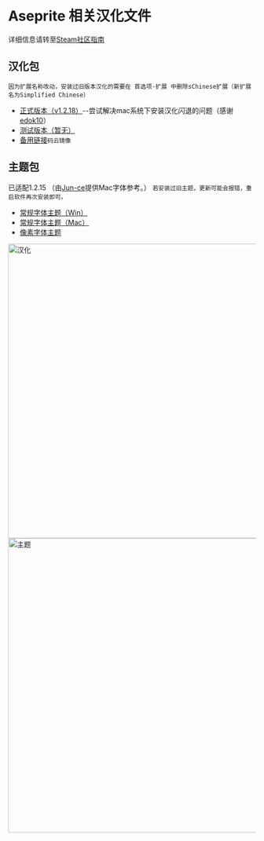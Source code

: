 # Aseprite 相关汉化文件

详细信息请转至[Steam社区指南](https://steamcommunity.com/sharedfiles/filedetails/?id=1333477949 "详细教程")

汉化包
---
`因为扩展名称改动，安装过旧版本汉化的需要在 首选项-扩展 中删除sChinese扩展（新扩展名为Simplified Chinese）`
* [正式版本（v1.2.18）](https://github.com/J-11/Aseprite-Simplified-Chinese/releases/download/v1.2.18/hanhua-1.2.18.aseprite-extension "Aseprite汉化(1.2.18)")--尝试解决mac系统下安装汉化闪退的问题（感谢[edok10](https://github.com/edok10)）
* [测试版本（暂无）]()
* [备用链接](https://gitee.com/J-11/Aseprite-Simplified-Chinese/blob/master/README.md)`码云镜像`

主题包
---
已适配1.2.15 （由[Jun-ce](https://github.com/Jun-ce)提供Mac字体参考。）
`若安装过旧主题，更新可能会报错，重启软件再次安装即可。`
* [常规字体主题（Win）](https://github.com/J-11/Aseprite-Simplified-Chinese/releases/download/v1.2.18/zhuti-Win.aseprite-extension "aseprite-theme-nomal-win")
* [常规字体主题（Mac）](https://github.com/J-11/Aseprite-Simplified-Chinese/releases/download/v1.2.18/zhuti-Mac.aseprite-extension "aseprite-theme-nomal-mac")
* [像素字体主题](https://github.com/J-11/Aseprite-Simplified-Chinese/releases/download/v1.2.18/zhuti-xiangsu.aseprite-extension "aseprite-theme-pixel")


<img src="https://images.gitee.com/uploads/images/2019/0704/182544_b7ea69cf_2033426.gif" width="600" alt="汉化" />
<img src="https://images.gitee.com/uploads/images/2019/0704/182544_9d0120a7_2033426.gif" width="600" alt="主题" />

